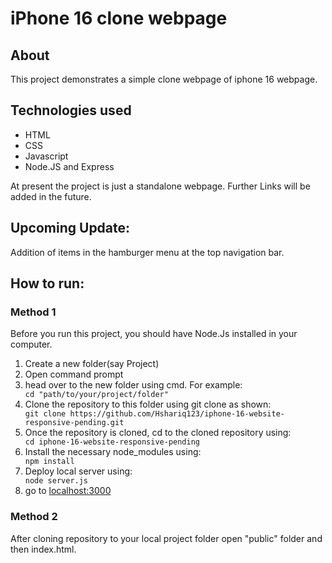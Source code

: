 <h1>iPhone 16 clone webpage</h1>
<h2>About</h2>
<p>
This project demonstrates a simple clone webpage of iphone 16 webpage.
</p>
<h2>Technologies used</h3>
<ul>
  <li>HTML</li>
  <li>CSS</li>
  <li>Javascript</li>
  <li>Node.JS and Express</li>
</ul>
<p>At present the project is just a standalone webpage. Further Links will be added in the future.</p>
<h2>Upcoming Update:</h2>
<p>Addition of items in the hamburger menu at the top navigation bar.</p>
<h2>How to run:</h2>
<h3>Method 1</h3>
<p>Before you run this project, you should have Node.Js installed in your computer.</p>
<ol type="1">
  <li>Create a new folder(say Project)</li>
  <li>Open command prompt</li>
  <li>head over to the new folder using cmd. For example:</li>
  <code>cd "path/to/your/project/folder"</code>
  <li>Clone the repository to this folder using git clone as shown:</li>
  <code>git clone https://github.com/Hshariq123/iphone-16-website-responsive-pending.git</code>
  <li>Once the repository is cloned, cd to the cloned repository using:</li>
  <code>cd iphone-16-website-responsive-pending</code>
  <li>Install the necessary node_modules using:</li>
  <code>npm install</code>
  <li>Deploy local server using:</li>
  <code>node server.js</code>
  <li>go to <a href="http://localhost:3000">localhost:3000</a></li>
</ol>
<h3>Method 2</h3>
After cloning repository to your local project folder open "public" folder and then index.html. 
